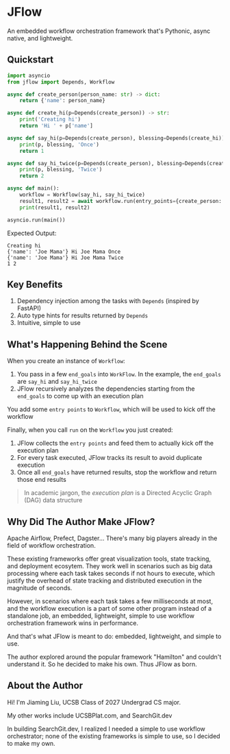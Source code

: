# JFlow
An embedded workflow orchestration framework that's Pythonic, async native, and lightweight.

## Quickstart

```python
import asyncio
from jflow import Depends, Workflow

async def create_person(person_name: str) -> dict:
    return {'name': person_name}

async def create_hi(p=Depends(create_person)) -> str:
    print('Creating hi')
    return 'Hi ' + p['name']

async def say_hi(p=Depends(create_person), blessing=Depends(create_hi)) -> int:
    print(p, blessing, 'Once')
    return 1

async def say_hi_twice(p=Depends(create_person), blessing=Depends(create_hi)) -> int:
    print(p, blessing, 'Twice')
    return 2

async def main():
    workflow = Workflow(say_hi, say_hi_twice)
    result1, result2 = await workflow.run(entry_points={create_person: ['Joe Mama',]})
    print(result1, result2)

asyncio.run(main())
```

Expected Output:
```text
Creating hi
{'name': 'Joe Mama'} Hi Joe Mama Once
{'name': 'Joe Mama'} Hi Joe Mama Twice
1 2
```

## Key Benefits
1. Dependency injection among the tasks with `Depends` (inspired by FastAPI)
2. Auto type hints for results returned by `Depends`
3. Intuitive, simple to use

## What's Happening Behind the Scene
When you create an instance of `Workflow`:
1. You pass in a few `end_goals` into `WorkFlow`. In the example, the `end_goals` are `say_hi` and `say_hi_twice`
2. JFlow recursively analyzes the dependencies starting from the `end_goals` to come up with an execution plan

You add some `entry points` to `Workflow`, which will be used to kick off the workflow

Finally, when you call `run` on the `Workflow` you just created:
1. JFlow collects the `entry points` and feed them to actually kick off the execution plan
2. For every task executed, JFlow tracks its result to avoid duplicate execution
3. Once all `end_goals` have returned results, stop the workflow and return those end results

> In academic jargon, the _execution plan_ is a Directed Acyclic Graph (DAG) data structure

## Why Did The Author Make JFlow?
Apache Airflow, Prefect, Dagster...
There's many big players already in the field of workflow orchestration.

These existing frameworks offer great visualization tools, state tracking, and deployment ecosytem.
They work well in scenarios such as big data processing where each task takes seconds if not hours to execute, 
which justify the overhead of state tracking and distributed execution in the magnitude of seconds.

However, in scenarios where each task takes a few milliseconds at most, and the workflow execution is a part of some other program instead of a standalone job,
an embedded, lightweight, simple to use workflow orchestration framework wins in performance.

And that's what JFlow is meant to do: embedded, lightweight, and simple to use.

The author explored around the popular framework "Hamilton" and couldn't understand it. So he decided to make his own. 
Thus JFlow as born.

## About the Author
Hi! I'm Jiaming Liu, UCSB Class of 2027 Undergrad CS major.

My other works include UCSBPlat.com, and SearchGit.dev

In building SearchGit.dev, I realized I needed a simple to use workflow orchestrator;
none of the existing frameworks is simple to use, so I decided to make my own.
